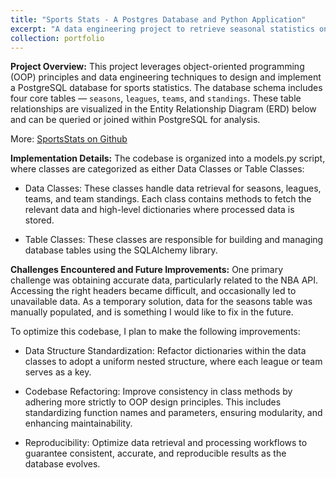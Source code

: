 ```yaml
---
title: "Sports Stats - A Postgres Database and Python Application"
excerpt: "A data engineering project to retrieve seasonal statistics on the MLB, NBA, and NHL."
collection: portfolio
---
```


**Project Overview:**
This project leverages object-oriented programming (OOP) principles and data engineering techniques to design and implement a PostgreSQL database for sports statistics. The database schema includes four core tables — `seasons`, `leagues`, `teams`, and `standings`. These table relationships are visualized in the Entity Relationship Diagram (ERD) below and can be queried or joined within PostgreSQL for analysis.

More: [SportsStats on Github](https://github.com/Danacw/SportsStats)

**Implementation Details:**
The codebase is organized into a models.py script, where classes are categorized as either Data Classes or Table Classes:

- Data Classes: These classes handle data retrieval for seasons, leagues, teams, and team standings. Each class contains methods to fetch the relevant data and high-level  dictionaries where processed data is stored.

- Table Classes: These classes are responsible for building and managing database tables using the SQLAlchemy library. 

**Challenges Encountered and Future Improvements:**
One primary challenge was obtaining accurate data, particularly related to the NBA API. Accessing the right headers became difficult, and occasionally led to unavailable data. As a temporary solution, data for the seasons table was manually populated, and is something I would like to fix in the future.

To optimize this codebase, I plan to make the following improvements:

- Data Structure Standardization: Refactor dictionaries within the data classes to adopt a uniform nested structure, where each league or team serves as a key.

- Codebase Refactoring: Improve consistency in class methods by adhering more strictly to OOP design principles. This includes standardizing function names and parameters, ensuring modularity, and enhancing maintainability.

- Reproducibility: Optimize data retrieval and processing workflows to guarantee consistent, accurate, and reproducible results as the database evolves.





